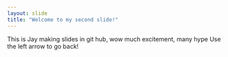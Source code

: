 ```yaml
---
layout: slide
title: "Welcome to my second slide!"
---
```

This is Jay making slides in git hub, wow much excitement, many hype
Use the left arrow to go back!
